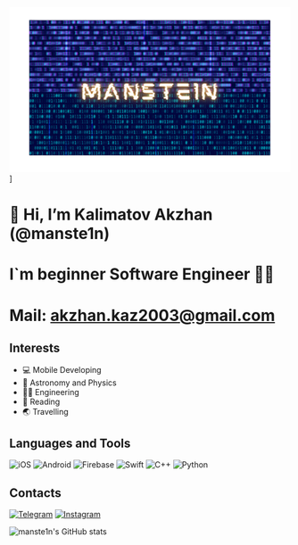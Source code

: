 ![Header](https://github.com/manste1n/manste1n/blob/main/header.png)]



# 👋 Hi, I’m Kalimatov Akzhan (@manste1n)

# I`m beginner Software Engineer 🧑‍🎓
# Mail: akzhan.kaz2003@gmail.com








## Interests
- 💻 Mobile Developing
- 🌠 Astronomy and Physics
- 🧑‍💻 Engineering
- 📖 Reading
- 🌏 Travelling







## Languages and Tools
![iOS](https://img.shields.io/badge/-Developing-0C090A?style=for-the-badge&logo=iOS)
![Android](https://img.shields.io/badge/-Developing-0C090A?style=for-the-badge&logo=Android&logoColor=12AD2B)
![Firebase](https://img.shields.io/badge/-Firebase-0C090A?style=for-the-badge&logo=Firebase&logoColor=FFA500)
![Swift](https://img.shields.io/badge/-Swift-0C090A?style=for-the-badge&logo=Swift&logoColor=C12283)
![C++](https://img.shields.io/badge/-C++-0C090A?style=for-the-badge&logo=c%2b%2b&logoColor=044F88)
![Python](https://img.shields.io/badge/-Python-0C090A?style=for-the-badge&logo=Python&logoColor=FFE873)



## Contacts
[![Telegram](https://img.shields.io/badge/-Telegram-0C090A?style=for-the-badge&logo=Telegram&logoColor=6960EC)](https://t.me/akzh4n)
[![Instagram](https://img.shields.io/badge/-Instagram-0C090A?style=for-the-badge&logo=Instagram&logoColor=9D00FF)](https://www.instagram.com/akzh4n/)


![manste1n's GitHub stats](https://github-readme-stats.vercel.app/api?username=manste1n&show_icons=true&theme=tokyonight)



